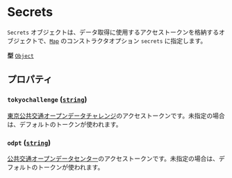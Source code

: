 # Secrets

`Secrets` オブジェクトは、データ取得に使用するアクセストークンを格納するオブジェクトで、[`Map`](./map.md) のコンストラクタオプション `secrets` に指定します。

**型** [`Object`](https://developer.mozilla.org/docs/Web/JavaScript/Reference/Global_Objects/Object)

## プロパティ

### **`tokyochallenge`** ([`string`](https://developer.mozilla.org/docs/Web/JavaScript/Reference/Global_Objects/String))

[東京公共交通オープンデータチャレンジ](https://tokyochallenge.odpt.org)のアクセストークンです。未指定の場合は、デフォルトのトークンが使われます。

### **`odpt`** ([`string`](https://developer.mozilla.org/docs/Web/JavaScript/Reference/Global_Objects/Object))

[公共交通オープンデータセンター](https://www.odpt.org)のアクセストークンです。未指定の場合は、デフォルトのトークンが使われます。
